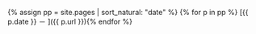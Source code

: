 {% assign pp = site.pages | sort_natural: "date" %}
{% for p in pp %} [{{ p.date }} － ]({{ p.url }}){% endfor %}
